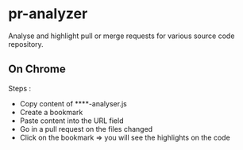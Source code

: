 # pr-analyzer
Analyse and highlight pull or merge requests for various source code repository.


## On Chrome

Steps : 
- Copy content of ****-analyser.js 
- Create a bookmark
- Paste content into the URL field
- Go in a pull request on the files changed
- Click on the bookmark => you will see the highlights on the code
